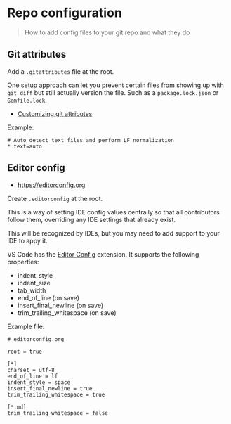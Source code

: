 # Repo configuration 
> How to add config files to your git repo and what they do


## Git attributes

Add a `.gitattributes` file at the root.

One setup approach can let you prevent certain files from showing up with `git diff` but still actually version the file. Such as a `package.lock.json` or `Gemfile.lock`.

- [Customizing git attributes](https://git-scm.com/book/en/v2/Customizing-Git-Git-Attributes)

Example:

```
# Auto detect text files and perform LF normalization
* text=auto
```


## Editor config

- https://editorconfig.org

Create `.editorconfig` at the root. 

This is a way of setting IDE config values centrally so that all contributors follow them, overriding any IDE settings that already exist.

This will be recognized by IDEs, but you may need to add support to your IDE to appy it.

VS Code has the [Editor Config](https://marketplace.visualstudio.com/items?itemName=EditorConfig.EditorConfig) extension. It supports the following properties:


- indent_style
- indent_size
- tab_width
- end_of_line (on save)
- insert_final_newline (on save)
- trim_trailing_whitespace (on save)

Example file:

```
# editorconfig.org

root = true

[*]
charset = utf-8
end_of_line = lf
indent_style = space
insert_final_newline = true
trim_trailing_whitespace = true

[*.md]
trim_trailing_whitespace = false
```
